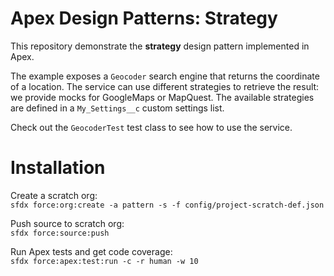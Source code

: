 # Apex Design Patterns: Strategy

This repository demonstrate the **strategy** design pattern implemented in Apex.

The example exposes a `Geocoder` search engine that returns the coordinate of a location.
The service can use different strategies to retrieve the result: we provide mocks for GoogleMaps or MapQuest.
The available strategies are defined in a `My_Settings__c` custom settings list.

Check out the `GeocoderTest` test class to see how to use the service.

# Installation

Create a scratch org:<br/>
`sfdx force:org:create -a pattern -s -f config/project-scratch-def.json`

Push source to scratch org:<br/>
`sfdx force:source:push`

Run Apex tests and get code coverage:<br/>
`sfdx force:apex:test:run -c -r human -w 10`